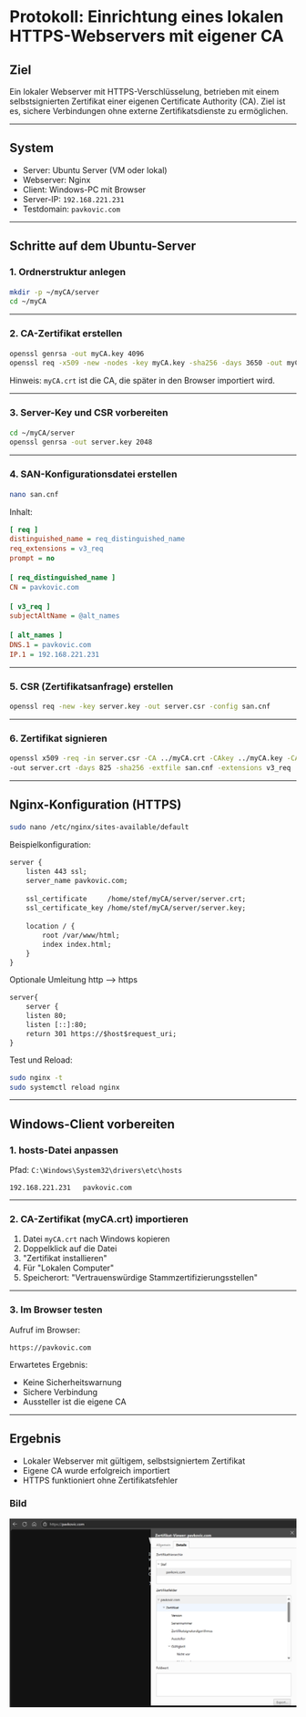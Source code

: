 # Protokoll: Einrichtung eines lokalen HTTPS-Webservers mit eigener CA

## Ziel

Ein lokaler Webserver mit HTTPS-Verschlüsselung, betrieben mit einem selbstsignierten Zertifikat einer eigenen Certificate Authority (CA). Ziel ist es, sichere Verbindungen ohne externe Zertifikatsdienste zu ermöglichen.

---

## System

- Server: Ubuntu Server (VM oder lokal)
- Webserver: Nginx
- Client: Windows-PC mit Browser
- Server-IP: `192.168.221.231`
- Testdomain: `pavkovic.com`

---

## Schritte auf dem Ubuntu-Server

### 1. Ordnerstruktur anlegen

```bash
mkdir -p ~/myCA/server
cd ~/myCA
```

---

### 2. CA-Zertifikat erstellen

```bash
openssl genrsa -out myCA.key 4096
openssl req -x509 -new -nodes -key myCA.key -sha256 -days 3650 -out myCA.crt
```

Hinweis: `myCA.crt` ist die CA, die später in den Browser importiert wird.

---

### 3. Server-Key und CSR vorbereiten

```bash
cd ~/myCA/server
openssl genrsa -out server.key 2048
```

---

### 4. SAN-Konfigurationsdatei erstellen

```bash
nano san.cnf
```

Inhalt:

```ini
[ req ]
distinguished_name = req_distinguished_name
req_extensions = v3_req
prompt = no

[ req_distinguished_name ]
CN = pavkovic.com

[ v3_req ]
subjectAltName = @alt_names

[ alt_names ]
DNS.1 = pavkovic.com
IP.1 = 192.168.221.231
```

---

### 5. CSR (Zertifikatsanfrage) erstellen

```bash
openssl req -new -key server.key -out server.csr -config san.cnf
```

---

### 6. Zertifikat signieren

```bash
openssl x509 -req -in server.csr -CA ../myCA.crt -CAkey ../myCA.key -CAcreateserial \
-out server.crt -days 825 -sha256 -extfile san.cnf -extensions v3_req
```

---

## Nginx-Konfiguration (HTTPS)

```bash
sudo nano /etc/nginx/sites-available/default
```

Beispielkonfiguration:

```nginx
server {
    listen 443 ssl;
    server_name pavkovic.com;

    ssl_certificate     /home/stef/myCA/server/server.crt;
    ssl_certificate_key /home/stef/myCA/server/server.key;

    location / {
        root /var/www/html;
        index index.html;
    }
}
```

Optionale Umleitung http --> https
```Optionale Umleitung http --> https
server{
    server {
    listen 80;
    listen [::]:80;
    return 301 https://$host$request_uri;
}
```

Test und Reload:

```bash
sudo nginx -t
sudo systemctl reload nginx
```

---

## Windows-Client vorbereiten

### 1. hosts-Datei anpassen

Pfad: `C:\Windows\System32\drivers\etc\hosts`

```text
192.168.221.231   pavkovic.com
```

---

### 2. CA-Zertifikat (myCA.crt) importieren

1. Datei `myCA.crt` nach Windows kopieren
2. Doppelklick auf die Datei
3. "Zertifikat installieren"
4. Für "Lokalen Computer"
5. Speicherort: "Vertrauenswürdige Stammzertifizierungsstellen"

---

### 3. Im Browser testen

Aufruf im Browser:

```
https://pavkovic.com
```

Erwartetes Ergebnis:
- Keine Sicherheitswarnung
- Sichere Verbindung
- Aussteller ist die eigene CA

---

## Ergebnis

- Lokaler Webserver mit gültigem, selbstsigniertem Zertifikat
- Eigene CA wurde erfolgreich importiert
- HTTPS funktioniert ohne Zertifikatsfehler

### Bild
   ![Ergebnis :D](Ergebnis.png)